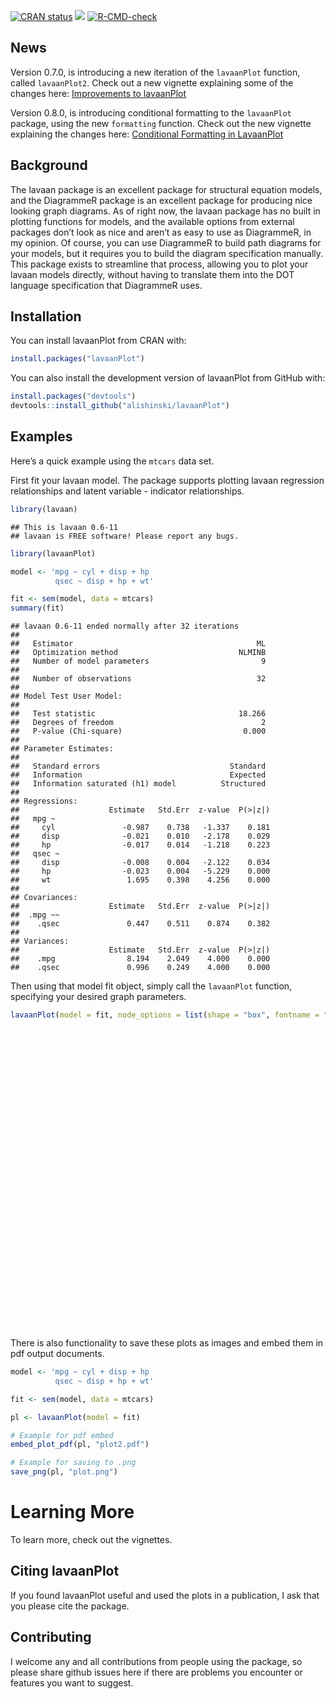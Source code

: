 
[![CRAN
status](https://www.r-pkg.org/badges/version/lavaanPlot)](https://cran.r-project.org/package=lavaanPlot)
[![](https://cranlogs.r-pkg.org/badges/lavaanPlot)](https://cran.r-project.org/package=lavaanPlot)
[![R-CMD-check](https://github.com/alishinski/lavaanPlot/workflows/R-CMD-check/badge.svg)](https://github.com/alishinski/lavaanPlot/actions)

## News

Version 0.7.0, is introducing a new iteration of the `lavaanPlot`
function, called `lavaanPlot2`. Check out a new vignette explaining some
of the changes here: [Improvements to
lavaanPlot](https://lavaanplot.alexlishinski.com/improvements_to_lavaanplot)

Version 0.8.0, is introducing conditional formatting to the `lavaanPlot`
package, using the new `formatting` function. Check out the new vignette
explaining the changes here: [Conditional Formatting in
LavaanPlot](https://lavaanplot.alexlishinski.com/Conditional_Formatting)

## Background

The lavaan package is an excellent package for structural equation
models, and the DiagrammeR package is an excellent package for producing
nice looking graph diagrams. As of right now, the lavaan package has no
built in plotting functions for models, and the available options from
external packages don’t look as nice and aren’t as easy to use as
DiagrammeR, in my opinion. Of course, you can use DiagrammeR to build
path diagrams for your models, but it requires you to build the diagram
specification manually. This package exists to streamline that process,
allowing you to plot your lavaan models directly, without having to
translate them into the DOT language specification that DiagrammeR uses.

## Installation

You can install lavaanPlot from CRAN with:

``` r
install.packages("lavaanPlot")
```

You can also install the development version of lavaanPlot from GitHub
with:

``` r
install.packages("devtools")
devtools::install_github("alishinski/lavaanPlot")
```

## Examples

Here’s a quick example using the `mtcars` data set.

First fit your lavaan model. The package supports plotting lavaan
regression relationships and latent variable - indicator relationships.

``` r
library(lavaan)
```

    ## This is lavaan 0.6-11
    ## lavaan is FREE software! Please report any bugs.

``` r
library(lavaanPlot)

model <- 'mpg ~ cyl + disp + hp
          qsec ~ disp + hp + wt'

fit <- sem(model, data = mtcars)
summary(fit)
```

    ## lavaan 0.6-11 ended normally after 32 iterations
    ## 
    ##   Estimator                                         ML
    ##   Optimization method                           NLMINB
    ##   Number of model parameters                         9
    ##                                                       
    ##   Number of observations                            32
    ##                                                       
    ## Model Test User Model:
    ##                                                       
    ##   Test statistic                                18.266
    ##   Degrees of freedom                                 2
    ##   P-value (Chi-square)                           0.000
    ## 
    ## Parameter Estimates:
    ## 
    ##   Standard errors                             Standard
    ##   Information                                 Expected
    ##   Information saturated (h1) model          Structured
    ## 
    ## Regressions:
    ##                    Estimate   Std.Err  z-value  P(>|z|)
    ##   mpg ~                                                
    ##     cyl               -0.987    0.738   -1.337    0.181
    ##     disp              -0.021    0.010   -2.178    0.029
    ##     hp                -0.017    0.014   -1.218    0.223
    ##   qsec ~                                               
    ##     disp              -0.008    0.004   -2.122    0.034
    ##     hp                -0.023    0.004   -5.229    0.000
    ##     wt                 1.695    0.398    4.256    0.000
    ## 
    ## Covariances:
    ##                    Estimate   Std.Err  z-value  P(>|z|)
    ##  .mpg ~~                                               
    ##    .qsec               0.447    0.511    0.874    0.382
    ## 
    ## Variances:
    ##                    Estimate   Std.Err  z-value  P(>|z|)
    ##    .mpg                8.194    2.049    4.000    0.000
    ##    .qsec               0.996    0.249    4.000    0.000

Then using that model fit object, simply call the `lavaanPlot` function,
specifying your desired graph parameters.

``` r
lavaanPlot(model = fit, node_options = list(shape = "box", fontname = "Helvetica"), edge_options = list(color = "grey"), coefs = F)
```

<div id="htmlwidget-8f7e74db38ea52a7f83d" style="width:672px;height:480px;" class="grViz html-widget"></div>
<script type="application/json" data-for="htmlwidget-8f7e74db38ea52a7f83d">{"x":{"diagram":" digraph plot { \n graph [ overlap = true, fontsize = 10 ] \n node [ shape = box, fontname = Helvetica ] \n node [shape = box] \n cyl; disp; hp; wt; mpg; qsec \n node [shape = oval] \n  \n \n edge [ color = grey ] \n cyl->mpg disp->mpg hp->mpg disp->qsec hp->qsec wt->qsec  \n}","config":{"engine":"dot","options":null}},"evals":[],"jsHooks":[]}</script>

There is also functionality to save these plots as images and embed them
in pdf output documents.

``` r
model <- 'mpg ~ cyl + disp + hp
          qsec ~ disp + hp + wt'

fit <- sem(model, data = mtcars)

pl <- lavaanPlot(model = fit)

# Example for pdf embed
embed_plot_pdf(pl, "plot2.pdf")

# Example for saving to .png
save_png(pl, "plot.png")
```

# Learning More

To learn more, check out the vignettes.

## Citing lavaanPlot

If you found lavaanPlot useful and used the plots in a publication, I
ask that you please cite the package.

## Contributing

I welcome any and all contributions from people using the package, so
please share github issues here if there are problems you encounter or
features you want to suggest.
